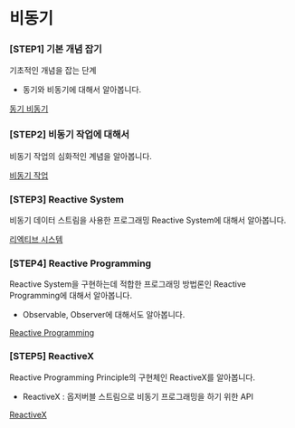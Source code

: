 # 비동기

### [STEP1] 기본 개념 잡기

기초적인 개념을 잡는 단계

- 동기와 비동기에 대해서 알아봅니다.

[동기 비동기](https://github.com/limsaehyun/Rx-and-Reactive-Programming/tree/main/SynchronousAndAsynchronous)


### [STEP2] 비동기 작업에 대해서

비동기 작업의 심화적인 계념을 알아봅니다.

[비동기 작업](https://www.notion.so/63ca2fbbda5543b480653889efa7eeda)

### [STEP3] Reactive System

비동기 데이터 스트림을 사용한 프로그래밍 Reactive System에 대해서 알아봅니다.

[리엑티브 시스템](https://www.notion.so/48e80ea6ce884f81b93d615fb27cba41)

### [STEP4] Reactive Programming

Reactive System을 구현하는데 적합한 프로그래밍 방법론인 Reactive Programming에 대해서 알아봅니다.

- Observable, Observer에 대해서도 알아봅니다.

[Reactive Programming](https://www.notion.so/Reactive-Programming-905251b58d644616aaa7f4f948e8a969)

### [STEP5] ReactiveX

Reactive Programming Principle의 구현체인 ReactiveX를 알아봅니다.

- ReactiveX : 옵저버블 스트림으로 비동기 프로그래밍을 하기 위한 API

[ReactiveX](https://www.notion.so/ReactiveX-30d7a44ce79843f68a2af44ae18a093e)
